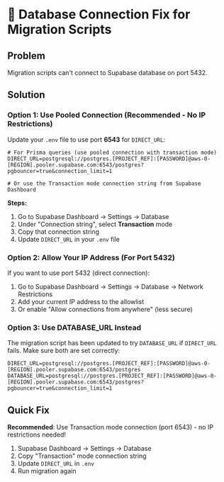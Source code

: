 # 🔧 Database Connection Fix for Migration Scripts

## Problem
Migration scripts can't connect to Supabase database on port 5432.

## Solution

### Option 1: Use Pooled Connection (Recommended - No IP Restrictions)

Update your `.env` file to use port **6543** for `DIRECT_URL`:

```env
# For Prisma queries (use pooled connection with transaction mode)
DIRECT_URL=postgresql://postgres.[PROJECT_REF]:[PASSWORD]@aws-0-[REGION].pooler.supabase.com:6543/postgres?pgbouncer=true&connection_limit=1

# Or use the Transaction mode connection string from Supabase Dashboard
```

**Steps:**
1. Go to Supabase Dashboard → Settings → Database
2. Under "Connection string", select **Transaction** mode
3. Copy that connection string
4. Update `DIRECT_URL` in your `.env` file

### Option 2: Allow Your IP Address (For Port 5432)

If you want to use port 5432 (direct connection):

1. Go to Supabase Dashboard → Settings → Database → Network Restrictions
2. Add your current IP address to the allowlist
3. Or enable "Allow connections from anywhere" (less secure)

### Option 3: Use DATABASE_URL Instead

The migration script has been updated to try `DATABASE_URL` if `DIRECT_URL` fails. Make sure both are set correctly:

```env
DIRECT_URL=postgresql://postgres.[PROJECT_REF]:[PASSWORD]@aws-0-[REGION].pooler.supabase.com:6543/postgres
DATABASE_URL=postgresql://postgres.[PROJECT_REF]:[PASSWORD]@aws-0-[REGION].pooler.supabase.com:6543/postgres?pgbouncer=true&connection_limit=1
```

## Quick Fix

**Recommended**: Use Transaction mode connection (port 6543) - no IP restrictions needed!

1. Supabase Dashboard → Settings → Database
2. Copy "Transaction" mode connection string
3. Update `DIRECT_URL` in `.env`
4. Run migration again

